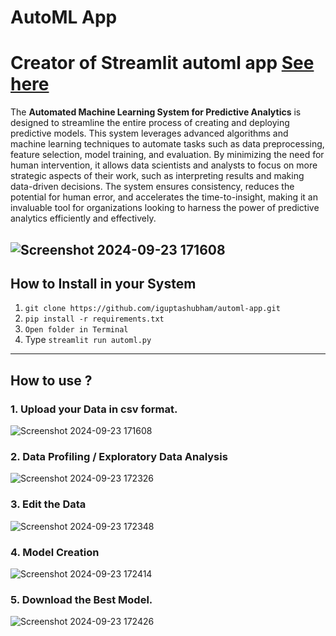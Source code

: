 # AutoML App

# Creator of Streamlit automl app [See here](www.linkedin.com/in/shubhai)

The **Automated Machine Learning System for Predictive Analytics** is designed to streamline the entire process of creating and deploying predictive models.
This system leverages advanced algorithms and machine learning techniques to automate tasks such as data preprocessing, feature selection, model training, and evaluation. By minimizing the need for human intervention, it allows data scientists and analysts to focus on more strategic aspects of their work, such as interpreting results and making data-driven decisions. The system ensures consistency, reduces the potential for human error, and accelerates the time-to-insight,
making it an invaluable tool for organizations looking to harness the power of predictive analytics efficiently and effectively.

![Screenshot 2024-09-23 171608](https://github.com/user-attachments/assets/d7ca80c1-ff40-4c60-ac2b-da76f0da2f75)
---
## How to Install in your System

1. ```git clone https://github.com/iguptashubham/automl-app.git```
2. ```pip install -r requirements.txt```
3. ```Open folder in Terminal```
4. Type ```streamlit run automl.py```
---
## How to use ?

### 1. Upload your Data in csv format.

![Screenshot 2024-09-23 171608](https://github.com/user-attachments/assets/d7ca80c1-ff40-4c60-ac2b-da76f0da2f75)
   
### 2. Data Profiling / Exploratory Data Analysis

![Screenshot 2024-09-23 172326](https://github.com/user-attachments/assets/c3351822-81e1-420a-b51b-8ec305267665)

### 3. Edit the Data

![Screenshot 2024-09-23 172348](https://github.com/user-attachments/assets/b0a2505a-c218-435f-ad40-b03dc63bd9f5)

### 4. Model Creation

![Screenshot 2024-09-23 172414](https://github.com/user-attachments/assets/cb6ac501-6fa9-46d7-8d1c-0369750e941e)

### 5. Download the Best Model.

![Screenshot 2024-09-23 172426](https://github.com/user-attachments/assets/707837cb-5149-400c-bb6c-794f0192bd26)
